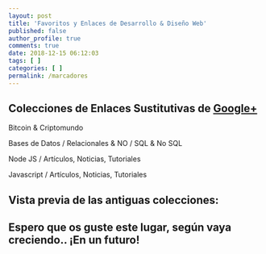 ```yaml
---
layout: post
title: 'Favoritos y Enlaces de Desarrollo & Diseño Web'
published: false
author_profile: true
comments: true
date: 2018-12-15 06:12:03
tags: [ ]
categories: [ ]
permalink: /marcadores
---
```

## Colecciones de Enlaces Sustitutivas de [Google+][1]

Bitcoin & Criptomundo

Bases de Datos / Relacionales & NO / SQL & No SQL

Node JS / Artículos, Noticias, Tutoriales

Javascript / Artículos, Noticias, Tutoriales


  


## Vista previa de las antiguas colecciones:

[][2]
  
[][3]
  
[][4]
  
[][5]
  
[][6]
  
[][7]


  


## **Espero que os guste este lugar, según vaya creciendo.. ¡En un futuro!**

 [1]: https://plus.google.com/u/0/+MundoFramework/palette
 [2]: https://ibb.co/K6LRLGZ
 [3]: https://ibb.co/YhZd1CS
 [4]: https://ibb.co/WKGhDBj
 [5]: https://ibb.co/JpJqc6r
 [6]: https://ibb.co/8PkG7PD
 [7]: https://ibb.co/6J8whZ3